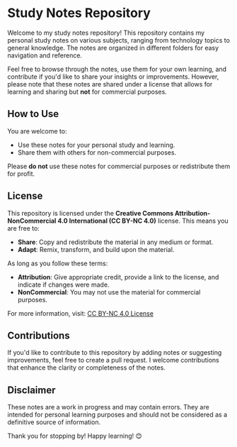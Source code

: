 
# Study Notes Repository

Welcome to my study notes repository! This repository contains my personal study notes on various subjects, ranging from technology topics to general knowledge. The notes are organized in different folders for easy navigation and reference.

Feel free to browse through the notes, use them for your own learning, and contribute if you'd like to share your insights or improvements. However, please note that these notes are shared under a license that allows for learning and sharing but **not** for commercial purposes.

## How to Use

You are welcome to:
- Use these notes for your personal study and learning.
- Share them with others for non-commercial purposes.

Please **do not** use these notes for commercial purposes or redistribute them for profit.

## License

This repository is licensed under the **Creative Commons Attribution-NonCommercial 4.0 International (CC BY-NC 4.0)** license. This means you are free to:

- **Share**: Copy and redistribute the material in any medium or format.
- **Adapt**: Remix, transform, and build upon the material.

As long as you follow these terms:
- **Attribution**: Give appropriate credit, provide a link to the license, and indicate if changes were made.
- **NonCommercial**: You may not use the material for commercial purposes.

For more information, visit: [CC BY-NC 4.0 License](https://creativecommons.org/licenses/by-nc/4.0/)

## Contributions

If you'd like to contribute to this repository by adding notes or suggesting improvements, feel free to create a pull request. I welcome contributions that enhance the clarity or completeness of the notes.

## Disclaimer

These notes are a work in progress and may contain errors. They are intended for personal learning purposes and should not be considered as a definitive source of information.

Thank you for stopping by! Happy learning! 😊
